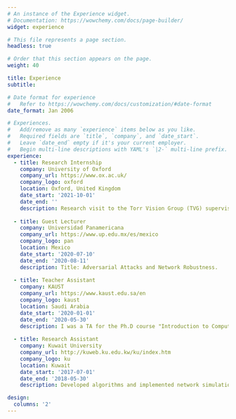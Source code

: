 ```yaml
---
# An instance of the Experience widget.
# Documentation: https://wowchemy.com/docs/page-builder/
widget: experience

# This file represents a page section.
headless: true

# Order that this section appears on the page.
weight: 40

title: Experience
subtitle:

# Date format for experience
#   Refer to https://wowchemy.com/docs/customization/#date-format
date_format: Jan 2006

# Experiences.
#   Add/remove as many `experience` items below as you like.
#   Required fields are `title`, `company`, and `date_start`.
#   Leave `date_end` empty if it's your current employer.
#   Begin multi-line descriptions with YAML's `|2-` multi-line prefix.
experience:
  - title: Research Internship
    company: University of Oxford
    company_url: https://www.ox.ac.uk/
    company_logo: oxford
    location: Oxford, United Kingdom
    date_start: '2021-10-01'
    date_end: ''
    description: Research visit to the Torr Vision Group (TVG) supervised by [Prof. Philip Torr](https://scholar.google.com/citations?user=kPxa2w0AAAAJ&hl=en).
  
  - title: Guest Lecturer
    company: Universidad Panamericana
    company_url: https://www.up.edu.mx/es/mexico
    company_logo: pan
    location: Mexico
    date_start: '2020-07-10'
    date_end: '2020-08-11'
    description: Title: Adversarial Attacks and Network Robustness.
    
  - title: Teacher Assistant
    company: KAUST
    company_url: https://www.kaust.edu.sa/en
    company_logo: kaust
    location: Saudi Arabia
    date_start: '2020-01-01'
    date_end: '2020-05-30'
    description: I was a TA for the Ph.D course "Introduction to Computer Vision".
    
  - title: Research Assistant
    company: Kuwait University
    company_url: http://kuweb.ku.edu.kw/ku/index.htm
    company_logo: ku
    location: Kuwait
    date_start: '2017-07-01'
    date_end: '2018-05-30'
    description: Developed algorithms and implemented network simulations.

design:
  columns: '2'
---
```


